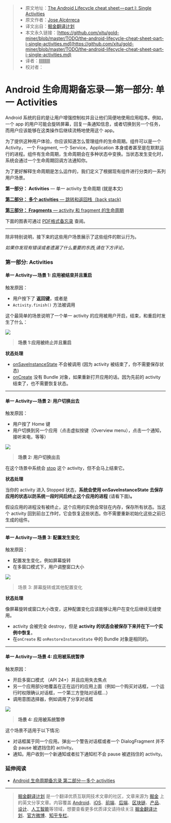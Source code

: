 > * 原文地址：[The Android Lifecycle cheat sheet — part I: Single Activities](https://medium.com/google-developers/the-android-lifecycle-cheat-sheet-part-i-single-activities-e49fd3d202ab)
> * 原文作者：[Jose Alcérreca](https://medium.com/@JoseAlcerreca?source=post_header_lockup)
> * 译文出自：[掘金翻译计划](https://github.com/xitu/gold-miner)
> * 本文永久链接：[https://github.com/xitu/gold-miner/blob/master/TODO/the-android-lifecycle-cheat-sheet-part-i-single-activities.md](https://github.com/xitu/gold-miner/blob/master/TODO/the-android-lifecycle-cheat-sheet-part-i-single-activities.md)
> * 译者：[IllllllIIl](https://github.com/IllllllIIl)
> * 校对者：

# Android 生命周期备忘录 — 第一部分: 单一 Activities

Android 系统的目的是让用户增强控制权并且让他们简便地使用应用程序。例如，一个 app 的用户可能会旋转屏幕，回复一条通知信息，或者切换到另一个任务，而用户应该能够在这类操作后继续流畅地使用这个 app。

为了提供这种用户体验，你应该知道怎么管理组件的生命周期。组件可以是一个 Activity， 一个 Fragment, 一个 Service，Application 本身或者甚至是在默默运行的进程。组件有生命周期，生命周期会在多种状态中变换。当状态发生变化时，系统会通过一个生命周期回调方法通知你。

为了更好解释生命周期是怎么运作的，我们定义了根据现有组件进行分类的一系列用户场景。

**第一部分： Activities** — 单一 activity 生命周期 (就是本文)

[**第二部分： 多个 activities** — 跳转和返回栈（back stack)](https://medium.com/@JoseAlcerreca/the-android-lifecycle-cheat-sheet-part-ii-multiple-activities-a411fd139f24)

[**第三部分： Fragments** — activity 和 fragment 的生命周期](https://medium.com/@JoseAlcerreca/the-android-lifecycle-cheat-sheet-part-iii-fragments-afc87d4f37fd)

下面的图表可通过 [PDF格式备忘录](https://github.com/JoseAlcerreca/android-lifecycles) 查阅。

* * *

除非特别说明，接下来的这些用户场景展示了这些组件的默认行为。

_如果你发现有错误或者遗漏了什么重要的东西,请在下方评论。_

### **第一部分: Activities**

#### 单一 Activity — 场景 1: 应用被结束并且重启

触发原因：

* 用户按下了 **返回键**，或者是
* `Activity.finish()` 方法被调用

这个最简单的场景说明了一个单一 activity 的应用被用户开启，结束，和重启时发生了什么：

![](https://cdn-images-1.medium.com/max/800/1*U_j3OP74jrPFoNvO2i7XzQ.png)

>**场景 1:应用被终止并且重启**

**状态处理**

* [onSaveInstanceState](https://developer.android.com/reference/android/app/Activity.html#onSaveInstanceState%28android.os.Bundle%29) 不会被调用 (因为 activity 被结束了，你不需要保存状态)
* [onCreate](https://developer.android.com/reference/android/app/Activity.html#onCreate%28android.os.Bundle%29) 没有 Bundle 对象，如果重新打开应用的话。因为先前的 activity 结束了，也不需要恢复状态。

* * *

#### **单一 Activity — 场景 2: 用户切换出去**

触发原因：

* 用户按了 Home 键
* 用户切换到另一个应用（点击虚拟按键（Overview menu），点击一个通知，接听来电，等等）

![](https://cdn-images-1.medium.com/max/800/1*w3Hkt3deEkHSDWQD-I03cA.png)

>**场景 2: 用户切换出去**

在这个场景中系统会 [stop](https://developer.android.com/guide/components/activities/activity-lifecycle.html#onstop) 这个 activity，但不会马上结束它。

**状态处理**

当你的 activity 进入 Stopped 状态，**系统会使用 onSaveInstanceState 去保存应用的状态以防系统一段时间后终止这个应用的进程** (请看下面)**。**

假设应用的进程没有被终止，这个应用的实例会常驻在内存，保存所有状态。当这个 activity 回到前台工作时，它会恢复这些状态。你不需要重新初始化这些之前已生成的组件。
* * *

#### **单一 Activity — 场景 3: 配置发生变化**

触发原因：

* 配置发生变化，例如屏幕旋转
* 在多窗口模式下，用户调整窗口大小

![](https://cdn-images-1.medium.com/max/800/1*sw4ePskeHsYPs1LrHh2Pcg.png)

>场景 3: 屏幕旋转或其他配置变化

**状态处理**

像屏幕旋转或窗口大小改变，这种配置变化应该能够让用户在变化后继续无缝使用。

* activity 会被完全 destroy，但是 **activity 的状态会被保存下来并在下一个实例中恢复**。
* 在`onCreate` 和 `onRestoreInstanceState` 中的 Bundle 对象是相同的。

* * *

#### **单一 Activity — 场景 4: 应用被系统暂停**

触发原因：

* 开启多窗口模式 （API 24+）并且应用失去焦点
* 另一个应用部分地覆盖在正在运行的应用上面（例如一个购买对话框，一个运行时权限确认对话框，一个第三方登陆对话框...）
* 调用意图选择器，例如调用了分享对话框

![](https://cdn-images-1.medium.com/max/800/1*j3blnCW082yMbQe5fkjMMg.png)

>**场景 4: 应用被系统暂停**

这个场景不适用于以下情况:

* 对话框属于同一个应用。弹出一个警告对话框或者一个 DialogFragment 并不会 pause 被遮挡住的 activity。
* 通知。用户收到一个新通知或者拉下通知栏不会 pause 被遮挡住的 activity。

### 延伸阅读

* [Android 生命周期备忘录 第二部分 — 多个 activities](https://medium.com/@JoseAlcerreca/the-android-lifecycle-cheat-sheet-part-ii-multiple-activities-a411fd139f24)


---

> [掘金翻译计划](https://github.com/xitu/gold-miner) 是一个翻译优质互联网技术文章的社区，文章来源为 [掘金](https://juejin.im) 上的英文分享文章。内容覆盖 [Android](https://github.com/xitu/gold-miner#android)、[iOS](https://github.com/xitu/gold-miner#ios)、[前端](https://github.com/xitu/gold-miner#前端)、[后端](https://github.com/xitu/gold-miner#后端)、[区块链](https://github.com/xitu/gold-miner#区块链)、[产品](https://github.com/xitu/gold-miner#产品)、[设计](https://github.com/xitu/gold-miner#设计)、[人工智能](https://github.com/xitu/gold-miner#人工智能)等领域，想要查看更多优质译文请持续关注 [掘金翻译计划](https://github.com/xitu/gold-miner)、[官方微博](http://weibo.com/juejinfanyi)、[知乎专栏](https://zhuanlan.zhihu.com/juejinfanyi)。
